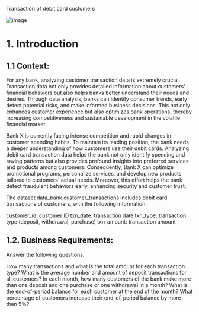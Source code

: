 Transaction of debit card customers

![image](https://github.com/linhnguyen2601/SQL-Projects/assets/166676829/70e2bf1c-2727-446d-9100-e747349cbffc)

# 1. Introduction

## 1.1 Context:
For any bank, analyzing customer transaction data is extremely crucial. Transaction data not only provides detailed information about customers' financial behaviors but also helps banks better understand their needs and desires. Through data analysis, banks can identify consumer trends, early detect potential risks, and make informed business decisions. This not only enhances customer experience but also optimizes bank operations, thereby increasing competitiveness and sustainable development in the volatile financial market.

Bank X is currently facing intense competition and rapid changes in customer spending habits. To maintain its leading position, the bank needs a deeper understanding of how customers use their debit cards. Analyzing debit card transaction data helps the bank not only identify spending and saving patterns but also provides profound insights into preferred services and products among customers. Consequently, Bank X can optimize promotional programs, personalize services, and develop new products tailored to customers' actual needs. Moreover, this effort helps the bank detect fraudulent behaviors early, enhancing security and customer trust.

The dataset data_bank.customer_transactions includes debit card transactions of customers, with the following information:

customer_id: customer ID
txn_date: transaction date
txn_type: transaction type (deposit, withdrawal, purchase)
txn_amount: transaction amount

## 1.2. Business Requirements:

Answer the following questions:

How many transactions and what is the total amount for each transaction type?
What is the average number and amount of deposit transactions for all customers?
In each month, how many customers of the bank make more than one deposit and one purchase or one withdrawal in a month?
What is the end-of-period balance for each customer at the end of the month?
What percentage of customers increase their end-of-period balance by more than 5%?
